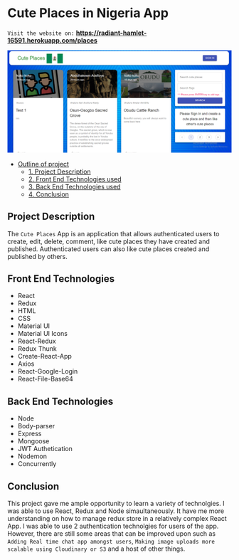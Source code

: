 # Cute Places in Nigeria App

`Visit the website on:` **https://radiant-hamlet-16591.herokuapp.com/places**

![](server/app/client/src/images/cute-place-app.png)

- [Outline of project](#cute-places-in-nigeria-app)
  - [1. Project Description](#project-description)
  - [2. Front End Technologies used](#front-end-technologies)
  - [3. Back End Technologies used](#back-end-technologies)
  - [4. Conclusion](#conclusion)

## Project Description

The `Cute Places` App is an application that allows authenticated users to create, edit, delete, comment, like cute places they have created and published. Authenticated users can also like cute places created and published by others.

## Front End Technologies

- React
- Redux
- HTML
- CSS
- Material UI
- Material UI Icons
- React-Redux
- Redux Thunk
- Create-React-App
- Axios
- React-Google-Login
- React-File-Base64

## Back End Technologies

- Node
- Body-parser
- Express
- Mongoose
- JWT Authetication
- Nodemon
- Concurrently

## Conclusion

This project gave me ample opportunity to learn a variety of technolgies. I was able to use React, Redux and Node simaultaneously. It have me more understanding on how to manage redux store in a relatively complex React App. I was able to use 2 authentication technolgies for users of the app. However, there are still some areas that can be improved upon such as `Adding Real time chat app amongst users`, `Making image uploads more scalable using Cloudinary or S3` and a host of other things.
